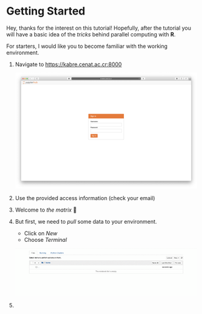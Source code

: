 # Getting Started

Hey, thanks for the interest on this tutorial! Hopefully, after the tutorial you will have a basic idea of the *tricks* behind parallel computing with __R__. 

For starters, I would like you to become familiar with the working environment.

1.  Navigate to https://kabre.cenat.ac.cr:8000

    ![login-kabre](images/login-kabre.png)
    
2. Use the provided access information (check your email)

3. Welcome to *the matrix* 🥳

4. But first, we need to *pull* some data to your environment.
    - Click on *New*
    - Choose *Terminal*
  
    ![open-terminal](images/open-terminal.gif)

5.
